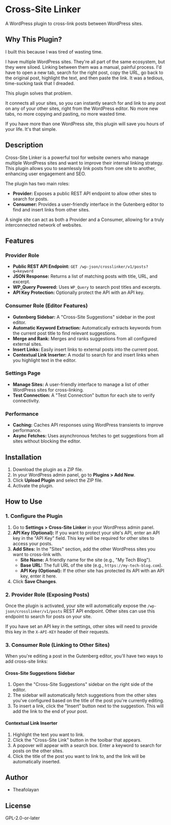 # Cross-Site Linker

A WordPress plugin to cross-link posts between WordPress sites.

## Why This Plugin?

I built this because I was tired of wasting time.

I have multiple WordPress sites. They're all part of the same ecosystem, but they were siloed. Linking between them was a manual, painful process. I'd have to open a new tab, search for the right post, copy the URL, go back to the original post, highlight the text, and then paste the link. It was a tedious, time-sucking task that I dreaded.

This plugin solves that problem.

It connects all your sites, so you can instantly search for and link to any post on any of your other sites, right from the WordPress editor. No more new tabs, no more copying and pasting, no more wasted time.

If you have more than one WordPress site, this plugin will save you hours of your life. It's that simple.

## Description

Cross-Site Linker is a powerful tool for website owners who manage multiple WordPress sites and want to improve their internal linking strategy. This plugin allows you to seamlessly link posts from one site to another, enhancing user engagement and SEO.

The plugin has two main roles:

*   **Provider:** Exposes a public REST API endpoint to allow other sites to search for posts.
*   **Consumer:** Provides a user-friendly interface in the Gutenberg editor to find and insert links from other sites.

A single site can act as both a Provider and a Consumer, allowing for a truly interconnected network of websites.

## Features

### Provider Role

*   **Public REST API Endpoint:** `GET /wp-json/crosslinker/v1/posts?q=keyword`
*   **JSON Response:** Returns a list of matching posts with title, URL, and excerpt.
*   **WP\_Query Powered:** Uses `WP_Query` to search post titles and excerpts.
*   **API Key Protection:** Optionally protect the API with an API key.

### Consumer Role (Editor Features)

*   **Gutenberg Sidebar:** A "Cross-Site Suggestions" sidebar in the post editor.
*   **Automatic Keyword Extraction:** Automatically extracts keywords from the current post title to find relevant suggestions.
*   **Merge and Rank:** Merges and ranks suggestions from all configured external sites.
*   **Insert Links:** Easily insert links to external posts into the current post.
*   **Contextual Link Inserter:** A modal to search for and insert links when you highlight text in the editor.

### Settings Page

*   **Manage Sites:** A user-friendly interface to manage a list of other WordPress sites for cross-linking.
*   **Test Connection:** A "Test Connection" button for each site to verify connectivity.

### Performance

*   **Caching:** Caches API responses using WordPress transients to improve performance.
*   **Async Fetches:** Uses asynchronous fetches to get suggestions from all sites without blocking the editor.

## Installation

1.  Download the plugin as a ZIP file.
2.  In your WordPress admin panel, go to **Plugins > Add New**.
3.  Click **Upload Plugin** and select the ZIP file.
4.  Activate the plugin.

## How to Use

### 1. Configure the Plugin

1.  Go to **Settings > Cross-Site Linker** in your WordPress admin panel.
2.  **API Key (Optional):** If you want to protect your site's API, enter an API key in the "API Key" field. This key will be required for other sites to access your posts.
3.  **Add Sites:** In the "Sites" section, add the other WordPress sites you want to cross-link with.
    *   **Site Name:** A friendly name for the site (e.g., "My Tech Blog").
    *   **Base URL:** The full URL of the site (e.g., `https://my-tech-blog.com`).
    *   **API Key (Optional):** If the other site has protected its API with an API key, enter it here.
4.  Click **Save Changes**.

### 2. Provider Role (Exposing Posts)

Once the plugin is activated, your site will automatically expose the `/wp-json/crosslinker/v1/posts` REST API endpoint. Other sites can use this endpoint to search for posts on your site.

If you have set an API key in the settings, other sites will need to provide this key in the `X-API-KEY` header of their requests.

### 3. Consumer Role (Linking to Other Sites)

When you're editing a post in the Gutenberg editor, you'll have two ways to add cross-site links:

#### Cross-Site Suggestions Sidebar

1.  Open the "Cross-Site Suggestions" sidebar on the right side of the editor.
2.  The sidebar will automatically fetch suggestions from the other sites you've configured based on the title of the post you're currently editing.
3.  To insert a link, click the "Insert" button next to the suggestion. This will add the link to the end of your post.

#### Contextual Link Inserter

1.  Highlight the text you want to link.
2.  Click the "Cross-Site Link" button in the toolbar that appears.
3.  A popover will appear with a search box. Enter a keyword to search for posts on the other sites.
4.  Click the title of the post you want to link to, and the link will be automatically inserted.

## Author

*   Theafolayan

## License

GPL-2.0-or-later
